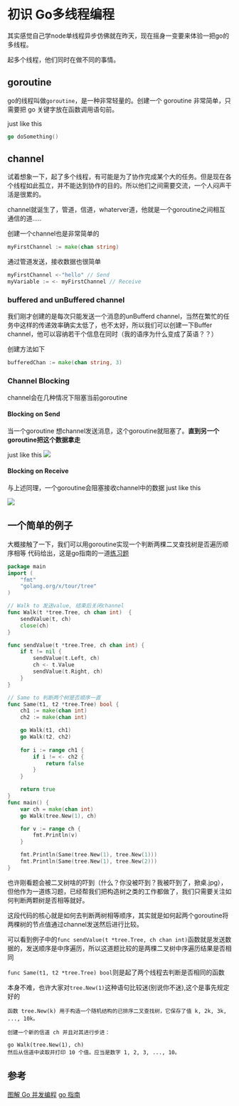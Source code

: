 # 初识 Go多线程编程

其实感觉自己学node单线程异步仿佛就在昨天，现在摇身一变要来体验一把go的多线程。

起多个线程，他们同时在做不同的事情。

## goroutine
go的线程叫做`goroutine`，是一种非常轻量的。创建一个 goroutine 非常简单，只需要把 go 关键字放在函数调用语句前。

just like this
```go
go doSomething()
```

## channel
试着想象一下，起了多个线程，有可能是为了协作完成某个大的任务。但是现在各个线程如此孤立，并不能达到协作的目的。所以他们之间需要交流，一个人闷声干活是很累的。

channel就诞生了，管道，信道，whaterver道，他就是一个goroutine之间相互通信的道.....

创建一个channel也是非常简单的
```go
myFirstChannel := make(chan string)
```
通过管道发送，接收数据也很简单

```go
myFirstChannel <-"hello" // Send
myVariable := <- myFirstChannel // Receive
```
### buffered and unBuffered channel
我们刚才创建的是每次只能发送一个消息的unBufferd channel，当然在繁忙的任务中这样的传递效率确实太低了，也不太好，所以我们可以创建一下Buffer channel，他可以容纳若干个信息在同时（我的语序为什么变成了英语？？）

创建方法如下
```go
bufferedChan := make(chan string, 3)
```

### Channel Blocking
channel会在几种情况下阻塞当前goroutine

#### Blocking on Send
当一个goroutine 想channel发送消息，这个goroutine就阻塞了。**直到另一个goroutine把这个数据拿走**

just like this
![](https://raw.githubusercontent.com/studygolang/gctt-images/master/Learning-Go-s-Concurrency-Through-Illustrations/blocking-on-send.jpeg)

#### Blocking on Receive
与上述同理，一个goroutine会阻塞接收channel中的数据
just like this

![](https://raw.githubusercontent.com/studygolang/gctt-images/master/Learning-Go-s-Concurrency-Through-Illustrations/blocking-on-receive.jpeg)


## 一个简单的例子
大概接触了一下，我们可以用goroutine实现一个判断两棵二叉查找树是否遍历顺序相等
代码给出，这是go指南的一道[练习题](https://tour.go-zh.org/concurrency/7)
```go
package main
import (
	"fmt"
	"golang.org/x/tour/tree"
)

// Walk to 发送value, 结束后关闭channel
func Walk(t *tree.Tree, ch chan int)  {
	sendValue(t, ch)
	close(ch)
}

func sendValue(t *tree.Tree, ch chan int) {
	if t != nil {
		sendValue(t.Left, ch)
		ch <- t.Value
		sendValue(t.Right, ch)
	}
}

// Same to 判断两个树是否顺序一直
func Same(t1, t2 *tree.Tree) bool {
	ch1 := make(chan int)
	ch2 := make(chan int)

	go Walk(t1, ch1)
	go Walk(t2, ch2)
	
	for i := range ch1 {
		if i != <- ch2 {
			return false
		}
	}

	return true
}
func main() {
	var ch = make(chan int)
	go Walk(tree.New(1), ch)

	for v := range ch {
		fmt.Println(v)
	}

	fmt.Println(Same(tree.New(1), tree.New(1)))
	fmt.Println(Same(tree.New(1), tree.New(2)))
}

```
也许刚看题会被二叉树啥的吓到（什么？你没被吓到？我被吓到了，掀桌.jpg），但他作为一道练习题，已经帮我们把构造树之类的工作都做了，我们只需要关注如何判断两颗树是否相等就好。

这段代码的核心就是如何去判断两树相等顺序，其实就是如何起两个goroutine将两棵树的节点值通过channel发送然后进行比较。

可以看到例子中的`func sendValue(t *tree.Tree, ch chan int)`函数就是发送数据的，发送顺序是中序遍历，所以这道题比较的是两棵二叉树中序遍历结果是否相同

`func Same(t1, t2 *tree.Tree) bool`则是起了两个线程去判断是否相同的函数

本身不难，也许大家对`tree.New(1)`这种语句比较迷(别说你不迷),这个是事先规定好的

```
函数 tree.New(k) 用于构造一个随机结构的已排序二叉查找树，它保存了值 k, 2k, 3k, ..., 10k。

创建一个新的信道 ch 并且对其进行步进：

go Walk(tree.New(1), ch)
然后从信道中读取并打印 10 个值。应当是数字 1, 2, 3, ..., 10。
```

## 参考
[图解 Go 并发编程](https://studygolang.com/articles/13875)
[go 指南](https://tour.go-zh.org/concurrency/1)